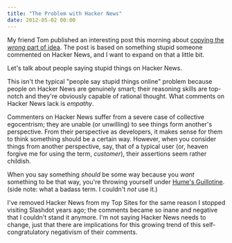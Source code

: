 ```yaml
---
title: "The Problem with Hacker News"
date: 2012-05-02 00:00
---
```


My friend Tom published an interesting post this morning about [copying the _wrong_ part of idea](http://tomcreighton.com/2012/05/cloning-the-ios-ecosystem/). The post is based on something stupid someone commented on Hacker News, and I want to expand on that a little bit.

Let's talk about people saying stupid things on Hacker News. <!--more-->

This isn't the typical "people say stupid things online" problem because people on Hacker News are genuinely smart; their reasoning skills are top-notch and they're obviously capable of rational thought. What comments on Hacker News lack is _empathy_.

Commenters on Hacker News suffer from a severe case of collective egocentrism; they are unable (or unwilling) to see things form another's perspective. From their perspective as developers, it makes sense for them to think something should be a certain way. However, when you consider things from another perspective, say, that of a typical user (or, heaven forgive me for using the term, _customer_), their assertions seem rather childish.

When you say something _should_ be some way because you _want_ something to be that way, you're throwing yourself under [Hume's Guillotine](http://en.wikipedia.org/wiki/Is%E2%80%93ought_problem). (side note: what a badass term. I couldn't _not_ use it.)

I've removed Hacker News from my Top Sites for the same reason I stopped visiting Slashdot years ago; the comments became so inane and negative that I couldn't stand it anymore. I'm not saying Hacker News needs to change, just that there are implications for this growing trend of this self-congratulatory negativism of their comments.

<!-- more -->
